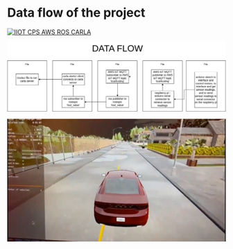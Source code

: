 # Data flow of the project

[![IIOT CPS AWS ROS CARLA](https://img.youtube.com/vi/watch?v=L9ExMAb5iEk.jpg)](https://www.youtube.com/watch?v=L9ExMAb5iEk "IIOT CPS AWS ROS CARLA YOUTUBE")

![IIOT CPS AWS ROS CARLA](images/data_flow.png?raw=true "Title")

![IIOT CPS AWS ROS CARLA](images/Untitled.png?raw=true "Title")
